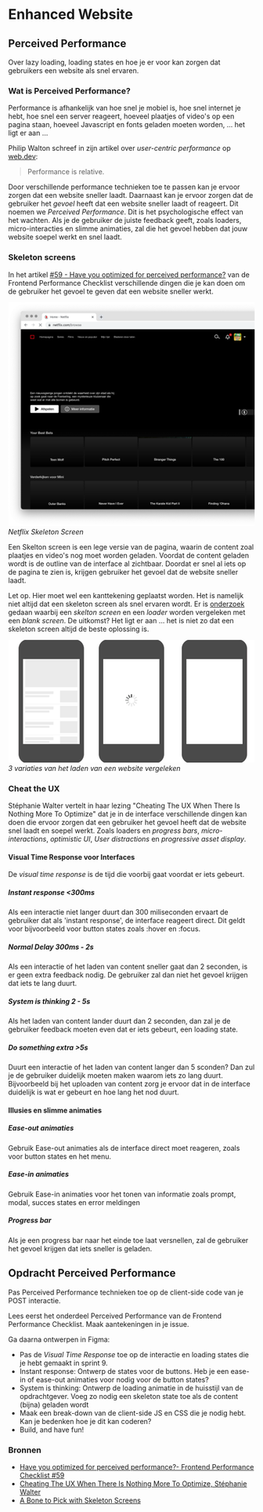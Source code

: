 # Enhanced Website

## Perceived Performance 
Over lazy loading, loading states en hoe je er voor kan zorgen dat gebruikers een website als snel ervaren.

### Wat is Perceived Performance?

Performance is afhankelijk van hoe snel je mobiel is, hoe snel internet je hebt, hoe snel een server reageert, hoeveel plaatjes of video's op een pagina staan, hoeveel Javascript en fonts geladen moeten worden, ... het ligt er aan ...

Philip Walton schreef in zijn artikel over _user-centric performance_ op [web.dev](https://web.dev/articles/user-centric-performance-metrics):

> Performance is relative.

Door verschillende performance technieken toe te passen kan je ervoor zorgen dat een website sneller laadt. Daarnaast kan je ervoor zorgen dat de gebruiker het *gevoel* heeft dat een website sneller laadt of reageert. Dit noemen we _Perceived Performance_. Dit is het psychologische effect van het wachten. Als je de gebruiker de juiste feedback geeft, zoals loaders, micro-interacties en slimme animaties, zal die het gevoel hebben dat jouw website soepel werkt en snel laadt.


### Skeleton screens
In het artikel [#59 - Have you optimized for perceived performance?](https://www.smashingmagazine.com/2021/01/front-end-performance-2021-free-pdf-checklist/#59) van de Frontend Performance Checklist verschillende dingen die je kan doen om de gebruiker het gevoel te geven dat een website sneller werkt. 

![Netflix Skeleton Screen](netflix-skeleton.png) 
*Netflix Skeleton Screen*

Een Skelton screen is een lege versie van de pagina, waarin de content zoal plaatjes en video's nog moet worden geladen. Voordat de content geladen wordt is de outline van de interface al zichtbaar. 
Doordat er snel al iets op de pagina te zien is, krijgen gebruiker het gevoel dat de website sneller laadt.

Let op. Hier moet wel een kanttekening geplaatst worden. Het is namelijk niet altijd dat een skeleton screen als snel ervaren wordt. Er is [onderzoek](https://www.viget.com/articles/a-bone-to-pick-with-skeleton-screens/) gedaan waarbij een _skelton screen_ en een _loader_ worden vergeleken met een _blank screen_. De uitkomst? Het ligt er aan ... het is niet zo dat een skeleton screen altijd de beste oplossing is.

![Netflix Skeleton Screen](test-all-three-variations.gif) 
*3 variaties van het laden van een website vergeleken*

### Cheat the UX
Stéphanie Walter vertelt in haar lezing "Cheating The UX When There Is Nothing More To Optimize" dat je in de interface verschillende dingen kan doen die ervoor zorgen dat een gebruiker het gevoel heeft dat de website snel laadt en soepel werkt. Zoals loaders en _progress bars_, _micro-interactions_, _optimistic UI_, _User distractions_ en _progressive asset display_.

#### Visual Time Response voor Interfaces
De _visual time response_ is de tijd die voorbij gaat voordat er iets gebeurt. 

##### Instant response <300ms
Als een interactie niet langer duurt dan 300 miliseconden ervaart de gebruiker dat als 'instant response', de interface reageert direct. Dit geldt voor bijvoorbeeld voor button states zoals :hover en :focus. 

##### Normal Delay 300ms - 2s
Als een interactie of het laden van content sneller gaat dan 2 seconden, is er geen extra feedback nodig. De gebruiker zal dan niet het gevoel krijgen dat iets te lang duurt.

##### System is thinking 2 - 5s
Als het laden van content lander duurt dan 2 seconden, dan zal je de gebruiker feedback moeten even dat er iets gebeurt, een loading state.

##### Do something extra >5s
Duurt een interactie of het laden van content langer dan 5 sconden? Dan zul je de gebruiker duidelijk moeten maken waarom iets zo lang duurt. Bijvoorbeeld bij het uploaden van content zorg je ervoor dat in de interface duidelijk is wat er gebeurt en hoe lang het nod duurt.

#### Illusies en slimme animaties 

##### Ease-out animaties 
Gebruik Ease-out animaties als de interface direct moet reageren, zoals voor button states en het menu.

##### Ease-in animaties 
Gebruik Ease-in animaties voor het tonen van informatie zoals prompt, modal, succes states en error meldingen

##### Progress bar
Als je een progress bar naar het einde toe laat versnellen, zal de gebruiker het gevoel krijgen dat iets sneller is geladen. 

## Opdracht Perceived Performance
Pas Perceived Performance technieken toe op de client-side code van je POST interactie.

Lees eerst het onderdeel Perceived Performance van de Frontend Performance Checklist. Maak aantekeningen in je issue.

Ga daarna ontwerpen in Figma: 
- Pas de _Visual Time Response_ toe op de interactie en loading states die je hebt gemaakt in sprint 9. 
- Instant response: Ontwerp de states voor de buttons. Heb je een ease-in of ease-out animaties voor nodig voor de button states?
- System is thinking: Ontwerp de loading animatie in de huisstijl van de opdrachtgever. Voeg zo nodig een skeleton state toe als de content (bijna) geladen wordt
- Maak een break-down van de client-side JS en CSS die je nodig hebt. Kan je bedenken hoe je dit kan coderen? 
- Build, and have fun!

### Bronnen
- [Have you optimized for perceived performance?- Frontend Performance Checklist #59](https://www.smashingmagazine.com/2021/01/front-end-performance-2021-free-pdf-checklist/#59)
- [Cheating The UX When There Is Nothing More To Optimize, Stéphanie Walter](https://stephaniewalter.design/blog/cheating-ux-perceived-performance-and-user-experience/)
- [A Bone to Pick with Skeleton Screens](https://www.viget.com/articles/a-bone-to-pick-with-skeleton-screens/)
